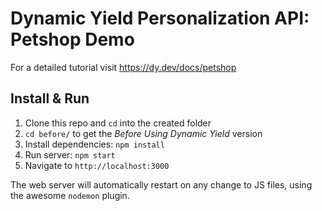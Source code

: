 # Dynamic Yield Personalization API: Petshop Demo

For a detailed tutorial visit https://dy.dev/docs/petshop

## Install & Run
1. Clone this repo and `cd` into the created folder
2. `cd before/` to get the *Before Using Dynamic Yield* version 
3. Install dependencies: `npm install`
4. Run server: `npm start`
5. Navigate to `http://localhost:3000`

The web server will automatically restart on any change to JS files, using the awesome `nodemon` plugin.